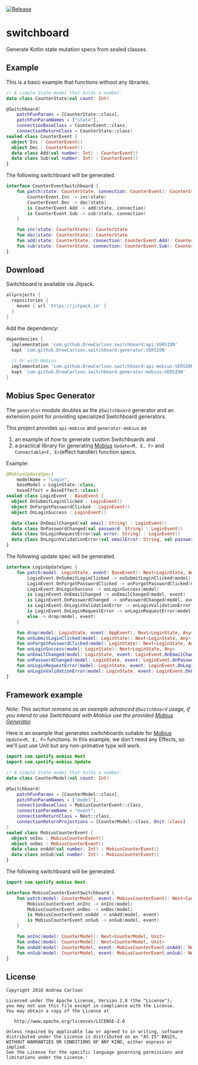 [![Release](https://jitpack.io/v/DrewCarlson/switchboard.svg)](https://jitpack.io/#DrewCarlson/switchboard)

# switchboard
Generate Kotlin state mutation specs from sealed classes.

## Example
This is a basic example that functions without any libraries.

```kotlin
// A simple State model that holds a number.
data class CounterState(val count: Int)

@Switchboard(
    patchFunParams = [CounterState::class],
    patchFunParamNames = ["state"],
    connectionBaseClass = CounterEvent::class,
    connectionReturnClass = CounterState::class)
sealed class CounterEvent {
  object Inc : CounterEvent()
  object Dec : CounterEvent()
  data class Add(val number: Int) : CounterEvent()
  data class Sub(val number: Int) : CounterEvent()
}
```
The following switchboard will be generated.
```kotlin
interface CounterEventSwitchboard {
    fun patch(state: CounterState, connection: CounterEvent): CounterState = when (connection) {
        CounterEvent.Inc -> inc(state)
        CounterEvent.Dec -> dec(state)
        is CounterEvent.Add -> add(state, connection)
        is CounterEvent.Sub -> sub(state, connection)
    }

    fun inc(state: CounterState): CounterState
    fun dec(state: CounterState): CounterState
    fun add(state: CounterState, connection: CounterEvent.Add): CounterState
    fun sub(state: CounterState, connection: CounterEvent.Sub): CounterState
}
```

## Download
Switchboard is available via Jitpack.
```groovy
allprojects {
  repositories {
    maven { url 'https://jitpack.io' }
  }
}
```
Add the dependency:
```groovy
dependencies {
  implementation 'com.github.DrewCarlson.switchboard:api:VERSION'
  kapt 'com.github.DrewCarlson.switchboard:generator:VERSION'
  
  // Or with Mobius
  implementation 'com.github.DrewCarlson.switchboard:api-mobius:VERSION'
  kapt 'com.github.DrewCarlson.switchboard:generator-mobius:VERSION'
}
```

## Mobius Spec Generator
The `generator` module doubles as the `@Switchboard` generator and an extension point for providing specialized Switchboard generators.

This project provides `api-mobius` and `generator-mobius` as 
1) an example of how to generate custom Switchboards and
2) a practical library for generating [Mobius](https://github.com/spotify/mobius) `Update<M, E, F>` and `Connectable<F, E>`(effect handler) function specs.

Example:
```kotlin
@MobiusUpdateSpec(
    modelName = "Login",
    baseModel = LoginState::class,
    baseEffect = BaseEffect::class)
sealed class LoginEvent : BaseEvent {
  object OnSubmitLoginClicked : LoginEvent()
  object OnForgotPasswordClicked : LoginEvent()
  object OnLoginSuccess : LoginEvent()

  data class OnEmailChanged(val email: String) : LoginEvent()
  data class OnPasswordChanged(val password: String) : LoginEvent()
  data class OnLoginRequestError(val error: String) : LoginEvent()
  data class OnLoginValidationError(val emailError: String, val passwordError: String) : LoginEvent()
}
```
The following update spec will be generated.
```kotlin
interface LoginUpdateSpec {
    fun patch(model: LoginState, event: BaseEvent): Next<LoginState, Any> = when (event) {
        LoginEvent.OnSubmitLoginClicked -> onSubmitLoginClicked(model)
        LoginEvent.OnForgotPasswordClicked -> onForgotPasswordClicked(model)
        LoginEvent.OnLoginSuccess -> onLoginSuccess(model)
        is LoginEvent.OnEmailChanged -> onEmailChanged(model, event)
        is LoginEvent.OnPasswordChanged -> onPasswordChanged(model, event)
        is LoginEvent.OnLoginValidationError -> onLoginValidationError(model, event)
        is LoginEvent.OnLoginRequestError -> onLoginRequestError(model, event)
        else -> drop(model, event)
    }

    fun drop(model: LoginState, event: AppEvent): Next<LoginState, Any>
    fun onSubmitLoginClicked(model: LoginState): Next<LoginState, Any>
    fun onForgotPasswordClicked(model: LoginState): Next<LoginState, Any>
    fun onLoginSuccess(model: LoginState): Next<LoginState, Any>
    fun onEmailChanged(model: LoginState, event: LoginEvent.OnEmailChanged): Next<LoginState, Any>
    fun onPasswordChanged(model: LoginState, event: LoginEvent.OnPasswordChanged): Next<LoginState, Any>
    fun onLoginRequestError(model: LoginState, event: LoginEvent.OnLoginRequestError): Next<LoginState, Any>
    fun onLoginValidationError(model: LoginState, event: LoginEvent.OnLoginValidationError): Next<LoginState, Any>
}
```

## Framework example
*Note: This section remains as an example advanced `@Switchboard` usage, if you intend to use Switchboard with Mobius use the provided [Mobius Generator]().*

Here is an example that generates switchboards suitable for [Mobius](https://github.com/spotify/mobius) `Update<M, E, F>` functions.
In this example, we don't need any Effects, so we'll just use Unit but any non-primative type will work.
```kotlin
import com.spotify.mobius.Next
import com.spotify.mobius.Update

// A simple State model that holds a number.
data class CounterModel(val count: Int)

@Switchboard(
    patchFunParams = [CounterModel::class],
    patchFunParamNames = ["model"],
    connectionBaseClass = MobiusCounterEvent::class,
    connectionParamName = "event",
    connectionReturnClass = Next::class,
    connectionReturnProjections = [CounterModel::class, Unit::class]
)
sealed class MobiusCounterEvent {
  object onInc : MobiusCounterEvent()
  object onDec : MobiusCounterEvent()
  data class onAdd(val number: Int) : MobiusCounterEvent()
  data class onSub(val number: Int) : MobiusCounterEvent()
}
```
The following switchboard will be generated.
```kotlin
import com.spotify.mobius.Next

interface MobiusCounterEventSwitchboard {
    fun patch(model: CounterModel, event: MobiusCounterEvent): Next<CounterModel, Unit> = when (event) {
        MobiusCounterEvent.onInc -> onInc(model)
        MobiusCounterEvent.onDec -> onDec(model)
        is MobiusCounterEvent.onAdd -> onAdd(model, event)
        is MobiusCounterEvent.onSub -> onSub(model, event)
    }

    fun onInc(model: CounterModel): Next<CounterModel, Unit>
    fun onDec(model: CounterModel): Next<CounterModel, Unit>
    fun onAdd(model: CounterModel, event: MobiusCounterEvent.onAdd): Next<CounterModel, Unit>
    fun onSub(model: CounterModel, event: MobiusCounterEvent.onSub): Next<CounterModel, Unit>
}
```


## License

    Copyright 2018 Andrew Carlson

    Licensed under the Apache License, Version 2.0 (the "License");
    you may not use this file except in compliance with the License.
    You may obtain a copy of the License at

       http://www.apache.org/licenses/LICENSE-2.0

    Unless required by applicable law or agreed to in writing, software
    distributed under the License is distributed on an "AS IS" BASIS,
    WITHOUT WARRANTIES OR CONDITIONS OF ANY KIND, either express or implied.
    See the License for the specific language governing permissions and
    limitations under the License.'
